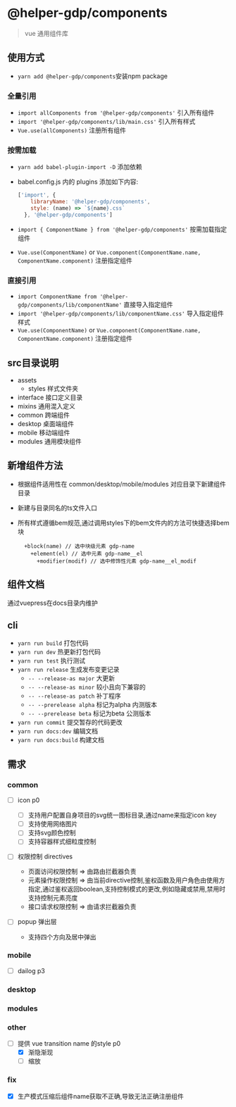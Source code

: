 # @helper-gdp/components

> vue 通用组件库

## 使用方式

* `yarn add @helper-gdp/components`安装npm package

### 全量引用

* `import allComponents from '@helper-gdp/components'` 引入所有组件
* `import '@helper-gdp/components/lib/main.css'` 引入所有样式
* `Vue.use(allComponents)` 注册所有组件

### 按需加载

* `yarn add babel-plugin-import -D` 添加依赖
* babel.config.js 内的 plugins 添加如下内容:

  ```JavaScript
  ['import', {
      libraryName: '@helper-gdp/components',
      style: (name) => `${name}.css`
    }, '@helper-gdp/components']
  ```

* `import { ComponentName } from '@helper-gdp/components'` 按需加载指定组件
* `Vue.use(ComponentName)` or `Vue.component(ComponentName.name, ComponentName.component)` 注册指定组件

### 直接引用

* `import ComponentName from '@helper-gdp/components/lib/componentName'` 直接导入指定组件
* `import '@helper-gdp/components/lib/componentName.css'` 导入指定组件样式
* `Vue.use(ComponentName)` or `Vue.component(ComponentName.name, ComponentName.component)` 注册指定组件

## src目录说明

* assets
  * styles 样式文件夹
* interface 接口定义目录
* mixins 通用混入定义
* common 跨端组件
* desktop 桌面端组件
* mobile 移动端组件
* modules 通用模块组件

## 新增组件方法

* 根据组件适用性在 common/desktop/mobile/modules 对应目录下新建组件目录
* 新建与目录同名的ts文件入口
* 所有样式遵循bem规范,通过调用styles下的bem文件内的方法可快捷选择bem块

  ```stylus
    +block(name) // 选中块级元素 gdp-name
      +element(el) // 选中元素 gdp-name__el
        +modifier(modif) // 选中修饰性元素 gdp-name__el_modif
  ```

## 组件文档

通过vuepress在docs目录内维护

## cli

* `yarn run build` 打包代码
* `yarn run dev` 热更新打包代码
* `yarn run test` 执行测试
* `yarn run release` 生成发布变更记录
  * `-- --release-as major` 大更新
  * `-- --release-as minor` 较小且向下兼容的
  * `-- --release-as patch` 补丁程序
  * `-- --prerelease alpha` 标记为alpha 内测版本
  * `-- --prerelease beta` 标记为beta 公测版本
* `yarn run commit` 提交暂存的代码更改
* `yarn run docs:dev` 编辑文档
* `yarn run docs:build` 构建文档

## 需求

### common

* [ ] icon p0
  * [ ] 支持用户配置自身项目的svg统一图标目录,通过name来指定icon key
  * [ ] 支持使用网络图片
  * [ ] 支持svg颜色控制
  * [ ] 支持容器样式细粒度控制

* [ ] 权限控制 directives
  * 页面访问权限控制 => 由路由拦截器负责
  * 元素操作权限控制 => 由当前directive控制,鉴权函数及用户角色由使用方指定,通过鉴权返回boolean,支持控制模式的更改,例如隐藏或禁用,禁用时支持控制元素亮度
  * 接口请求权限控制 => 由请求拦截器负责

* [ ] popup 弹出层
  * 支持四个方向及居中弹出

### mobile

* [ ] dailog p3

### desktop

### modules

### other

* [ ] 提供 vue transition name 的style p0
  * [x] 渐隐渐现
  * [ ] 缩放

### fix

* [x] 生产模式压缩后组件name获取不正确,导致无法正确注册组件
